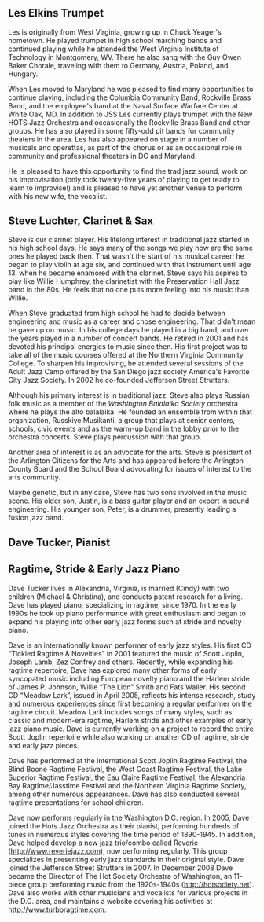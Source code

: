 # 

## Les Elkins Trumpet 

Les is originally from West Virginia, growing up in Chuck Yeager's hometown. He played trumpet in high school marching bands and continued playing while he attended the West Virginia Institute of Technology in Montgomery, WV. There he also sang with the Guy Owen Baker Chorale, traveling with them to Germany, Austria, Poland, and Hungary.

When Les moved to Maryland he was pleased to find many opportunities to continue playing, including the Columbia Community Band, Rockville Brass Band, and the employee's band at the Naval Surface Warfare Center at White Oak, MD. In addition to JSS Les currently plays trumpet with the New HOTS Jazz Orchestra and occasionally the Rockville Brass Band and other groups. He has also played in some fifty-odd pit bands for community theaters in the area. Les has also appeared on stage in a number of musicals and operettas, as part of the chorus or as an occasional role in community and professional theaters in DC and Maryland.

He is pleased to have this opportunity to find the trad jazz sound, work on his improvisation (only took twenty-five years of playing to get ready to learn to improvise!) and is pleased to have yet another venue to perform with his new wife, the vocalist.


## Steve Luchter, Clarinet & Sax

Steve is our clarinet player. His lifelong interest in traditional jazz started in his high school days. He says many of the songs we play now are the same ones he played back then. That wasn't the start of his musical career; he began to play violin at age six, and continued with that instrument until age 13, when he became enamored with the clarinet. Steve says his aspires to play like Willie Humphrey, the clarinetist with the Preservation Hall Jazz band in the 80s. He feels that no one puts more feeling into his music than Willie.

When Steve graduated from high school he had to decide between engineering and music as a career and chose engineering. That didn't mean he gave up on music. In his college days he played in a big band, and over the years played in a number of concert bands. He retired in 2001 and has devoted his principal energies to music since then. His first project was to take all of the music courses offered at the Northern Virginia Community College. To sharpen his improvising, he attended several sessions of the Adult Jazz Camp offered by the San Diego jazz society America's Favorite City Jazz Society. In 2002 he co-founded Jefferson Street Strutters. 

Although his primary interest is in traditional jazz, Steve also plays Russian folk music as a member of the *Washington Balalaika Society* orchestra where he plays the alto balalaika. He founded an ensemble from within that organization, Russkiye Musikanti, a group that plays at senior centers, schools, civic events and as the warm-up band in the lobby prior to the orchestra concerts. Steve plays percussion with that group. 

Another area of interest is as an advocate for the arts. Steve is president of the Arlington Citizens for the Arts and has appeared before the Arlington County Board and the School Board advocating for issues of interest to the arts community. 

Maybe genetic, but in any case, Steve has two sons involved in the music scene. His older son, Justin, is a bass guitar player and an expert in sound engineering. His younger son, Peter, is a drummer, presently leading a fusion jazz band.


## Dave Tucker, Pianist

## Ragtime, Stride & Early Jazz Piano

Dave Tucker lives in Alexandria, Virginia, is married (Cindy) with two children (Michael & Christina), and conducts patent research for a living. Dave has played piano, specializing in ragtime, since 1970. In the early 1990s he took up piano performance with great enthusiasm and began to expand his playing into other early jazz forms such at stride and novelty piano.

Dave is an internationally known performer of early jazz styles. His first CD “Tickled Ragtime & Novelties” in 2001 featured the music of Scott Joplin, Joseph Lamb, Zez Confrey and others. Recently, while expanding his ragtime repertoire, Dave has explored many other forms of early syncopated music including European novelty piano and the Harlem stride of James P. Johnson, Willie “The Lion” Smith and Fats Waller. His second CD “Meadow Lark”, issued in April 2005, reflects his intense research, study and numerous experiences since first becoming a regular performer on the ragtime circuit. Meadow Lark includes songs of many styles, such as classic and modern-era ragtime, Harlem stride and other examples of early jazz piano music. Dave is currently working on a project to record the entire Scott Joplin repertoire while also working on another CD of ragtime, stride and early jazz pieces. 

Dave has performed at the International Scott Joplin Ragtime Festival, the Blind Boone Ragtime Festival, the West Coast Ragtime Festival, the Lake Superior Ragtime Festival, the Eau Claire Ragtime Festival, the Alexandria Bay Ragtime/Jasstime Festival and the Northern Virginia Ragtime Society, among other numerous appearances. Dave has also conducted several ragtime presentations for school children.

Dave now performs regularly in the Washington D.C. region. In 2005, Dave joined the Hots Jazz Orchestra as their pianist, performing hundreds of tunes in numerous styles covering the time period of 1890-1945. In addition, Dave helped develop a new jazz trio/combo called Reverie (http://www.reveriejazz.com), now performing regularly. This group specializes in presenting early jazz standards in their original style. Dave joined the Jefferson Street Strutters in 2007. In December 2008 Dave became the Director of The Hot Society Orchestra of Washington, an 11- piece group performing music from the 1920s-1940s (http://hotsociety.net). Dave also works with other musicians and vocalists for various projects in the D.C. area, and maintains a website covering his activities at http://www.turboragtime.com.

